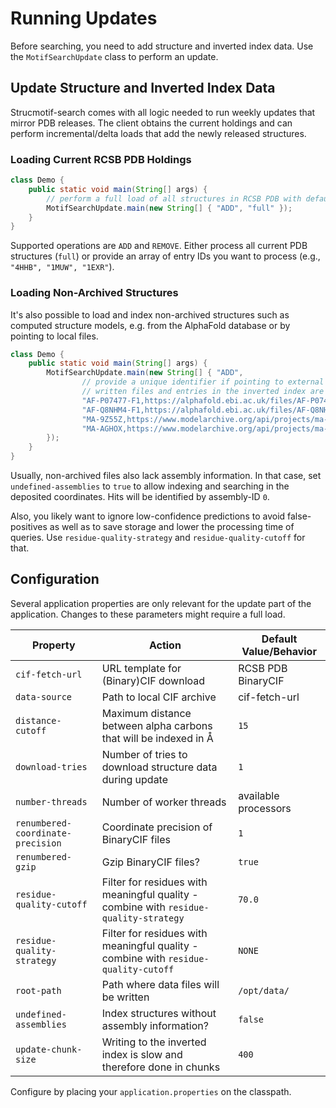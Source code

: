 # Running Updates
Before searching, you need to add structure and inverted index data. Use the `MotifSearchUpdate` class to perform an
update.

## Update Structure and Inverted Index Data
Strucmotif-search comes with all logic needed to run weekly updates that mirror PDB releases. The client obtains the
current holdings and can perform incremental/delta loads that add the newly released structures.

### Loading Current RCSB PDB Holdings
```java
class Demo {
    public static void main(String[] args) {
        // perform a full load of all structures in RCSB PDB with default configuration
        MotifSearchUpdate.main(new String[] { "ADD", "full" });
    }
}
```

Supported operations are `ADD` and `REMOVE`. Either process all current PDB structures (`full`) or provide an array of
entry IDs you want to process (e.g., `"4HHB", "1MUW", "1EXR"`).

### Loading Non-Archived Structures
It's also possible to load and index non-archived structures such as computed structure models, e.g. from the AlphaFold
database or by pointing to local files.

```java
class Demo {
    public static void main(String[] args) {
        MotifSearchUpdate.main(new String[] { "ADD",
                // provide a unique identifier if pointing to external files
                // written files and entries in the inverted index are identified by this key
                "AF-P07477-F1,https://alphafold.ebi.ac.uk/files/AF-P07477-F1-model_v1.cif",
                "AF-Q8NHM4-F1,https://alphafold.ebi.ac.uk/files/AF-Q8NHM4-F1-model_v1.cif",
                "MA-9Z55Z,https://www.modelarchive.org/api/projects/ma-9z55z?type=basic__model_file_name",
                "MA-AGHOX,https://www.modelarchive.org/api/projects/ma-aghox?type=basic__model_file_name"
        });
    }
}
```

Usually, non-archived files also lack assembly information. In that case, set `undefined-assemblies` to `true` to allow
indexing and searching in the deposited coordinates. Hits will be identified by assembly-ID `0`.

Also, you likely want to ignore low-confidence predictions to avoid false-positives as well as to save storage and 
lower the processing time of queries. Use `residue-quality-strategy` and `residue-quality-cutoff` for that.

## Configuration
Several application properties are only relevant for the update part of the application. Changes to these parameters 
might require a full load.

| Property     | Action | Default Value/Behavior |
| -----------  | ------ | ------- |
| `cif-fetch-url` | URL template for (Binary)CIF download | RCSB PDB BinaryCIF |
| `data-source` | Path to local CIF archive | cif-fetch-url |
| `distance-cutoff` | Maximum distance between alpha carbons that will be indexed in Å | `15` |
| `download-tries` | Number of tries to download structure data during update | `1` |
| `number-threads` | Number of worker threads | available processors |
| `renumbered-coordinate-precision` | Coordinate precision of BinaryCIF files | `1` |
| `renumbered-gzip` | Gzip BinaryCIF files? | `true` |
| `residue-quality-cutoff` | Filter for residues with meaningful quality - combine with `residue-quality-strategy` | `70.0` |
| `residue-quality-strategy` | Filter for residues with meaningful quality - combine with `residue-quality-cutoff` | `NONE` |
| `root-path` | Path where data files will be written | `/opt/data/` |
| `undefined-assemblies` | Index structures without assembly information? | `false` |
| `update-chunk-size` | Writing to the inverted index is slow and therefore done in chunks | `400` |

Configure by placing your `application.properties` on the classpath.